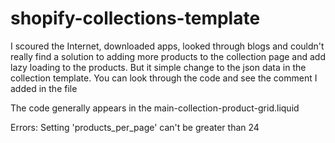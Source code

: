 # shopify-collections-template
I scoured the Internet, downloaded apps, looked through blogs and couldn't really find a solution to adding more products to the collection page and add lazy loading to the products. But it simple change to the json data in the collection template. You can look through the code and see the comment I added in the file

The code generally appears in the main-collection-product-grid.liquid 

Errors: Setting 'products_per_page' can't be greater than 24
